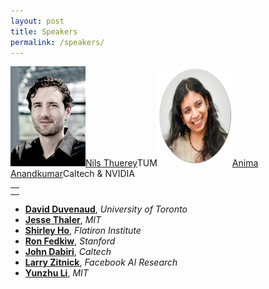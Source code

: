 ```yaml
---
layout: post
title: Speakers
permalink: /speakers/
---
```


<table>
  <tr>
    <td> 
      <tr><img src="https://github.com/SimDL/SimDL.github.io/blob/main/images/Nils_Thuerey.jpg?raw=true"  alt="1" width = 120px height = 160px ></tr>
      <tr><a href="https://ge.in.tum.de/about/n-thuerey/">Nils Thuerey</a></tr>
      <tr>TUM</tr>
    </td>
    <td>
      <tr><img src="https://github.com/SimDL/SimDL.github.io/blob/main/images/Anima.png?raw=True" alt="2" width = 120px height = 160px></tr>
      <tr><a href="http://tensorlab.cms.caltech.edu/users/anima/">Anima Anandkumar</a></tr>
      <tr>Caltech & NVIDIA</tr> 
    </td>
  </tr> 
</table>

- [**David Duvenaud**](http://www.cs.toronto.edu/~duvenaud/), *University of Toronto*
- [**Jesse Thaler**](http://www.jthaler.net/doku.php), *MIT*
- [**Shirley Ho**](https://www.cmu.edu/physics/people/faculty/ho.html), *Flatiron Institute*
- [**Ron Fedkiw**](http://physbam.stanford.edu/~fedkiw/), *Stanford*
- [**John Dabiri**](http://dabirilab.com/dabiri), *Caltech*
- [**Larry Zitnick**](http://larryzitnick.org/), *Facebook AI Research*
- [**Yunzhu Li**](https://people.csail.mit.edu/liyunzhu/), *MIT*

